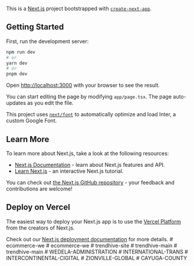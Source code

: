 This is a [Next.js](https://nextjs.org/) project bootstrapped with [`create-next-app`](https://github.com/vercel/next.js/tree/canary/packages/create-next-app).

## Getting Started

First, run the development server:

```bash
npm run dev
# or
yarn dev
# or
pnpm dev
```

Open [http://localhost:3000](http://localhost:3000) with your browser to see the result.

You can start editing the page by modifying `app/page.tsx`. The page auto-updates as you edit the file.

This project uses [`next/font`](https://nextjs.org/docs/basic-features/font-optimization) to automatically optimize and load Inter, a custom Google Font.

## Learn More

To learn more about Next.js, take a look at the following resources:

- [Next.js Documentation](https://nextjs.org/docs) - learn about Next.js features and API.
- [Learn Next.js](https://nextjs.org/learn) - an interactive Next.js tutorial.

You can check out [the Next.js GitHub repository](https://github.com/vercel/next.js/) - your feedback and contributions are welcome!

## Deploy on Vercel

The easiest way to deploy your Next.js app is to use the [Vercel Platform](https://vercel.com/new?utm_medium=default-template&filter=next.js&utm_source=create-next-app&utm_campaign=create-next-app-readme) from the creators of Next.js.

Check out our [Next.js deployment documentation](https://nextjs.org/docs/deployment) for more details.
#   e c o m m e r c e - w e  
 #   e c o m m e r c e - w e  
 #   t r e n d h i v e - s i t e  
 #   t r e n d h i v e - m a i n  
 #   t r e n d h i v e - m a i n  
 #   W E D E L A - A D M I N I S T R A T I O N  
 #   I N T E R N A T I O N A L - T R A N S  
 #   I N T E R C O N T I N E N T A L - C I G I T A L  
 #   Z I O N V I L L E - G L O B A L  
 #   C A Y U G A - C O U N T Y  
 